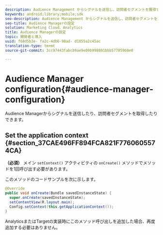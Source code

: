 ```yaml
---
description: Audience Management からシグナルを送信し、訪問者セグメントを獲得することができます。
keywords: android;library;mobile;sdk
seo-description: Audience Management からシグナルを送信し、訪問者セグメントを獲得することができます。
seo-title: Audience Managerの設定
solution: Marketing Cloud、Analytics
title: Audience Managerの設定
topic: 開発者と導入
uuid: f68d5b2e- fa2c-4db6-98ad- d1855a2c45ac
translation-type: tm+mt
source-git-commit: 3cc97443fabcb9ae9e09b998801bbb57785960e0

---
```



# Audience Manager configuration{#audience-manager-configuration}

Audience Managerからシグナルを送信したり、訪問者セグメントを取得したりできます。

## Set the application context {#section_37CAE496FF894FCA821F7760605574CA}

**（必須）** メイン `setContext()` アクティビティの `onCreate()` メソッドでメソッドを1回呼び出す必要があります。

このメソッドのコードサンプルを次に示します。

```java
@Override 
public void onCreate(Bundle savedInstanceState) { 
  super.onCreate(savedInstanceState); 
  setContentView(R.layout.main); 
  Config.setContext(this.getApplicationContext()); 
}
```

AnalyticsまたはTargetの実装時にこのメソッド呼び出しを追加した場合、再度追加する必要はありません。
